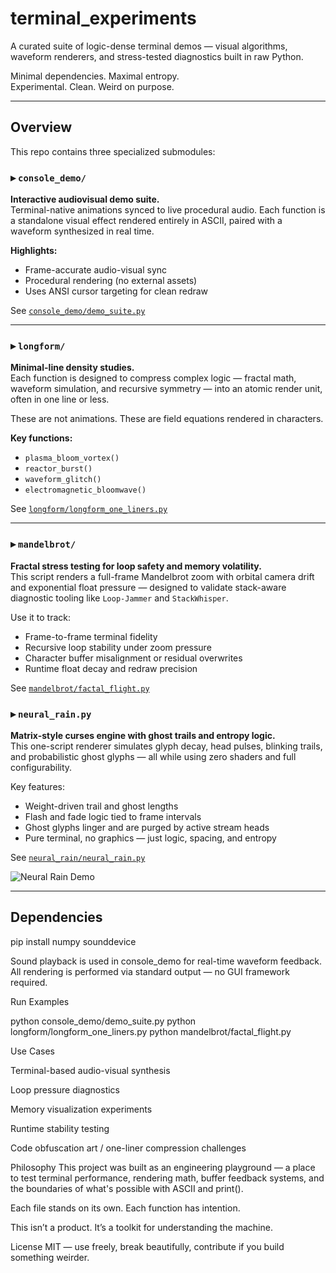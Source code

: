 # terminal_experiments

A curated suite of logic-dense terminal demos — visual algorithms, waveform renderers, and stress-tested diagnostics built in raw Python.

Minimal dependencies. Maximal entropy.  
Experimental. Clean. Weird on purpose.

---

## Overview

This repo contains three specialized submodules:

### ▸ `console_demo/`

**Interactive audiovisual demo suite.**  
Terminal-native animations synced to live procedural audio. Each function is a standalone visual effect rendered entirely in ASCII, paired with a waveform synthesized in real time.

**Highlights:**

- Frame-accurate audio-visual sync
- Procedural rendering (no external assets)
- Uses ANSI cursor targeting for clean redraw

See [`console_demo/demo_suite.py`](console_demo/demo_suite.py)

---

### ▸ `longform/`

**Minimal-line density studies.**  
Each function is designed to compress complex logic — fractal math, waveform simulation, and recursive symmetry — into an atomic render unit, often in one line or less.

These are not animations. These are field equations rendered in characters.

**Key functions:**

- `plasma_bloom_vortex()`
- `reactor_burst()`
- `waveform_glitch()`
- `electromagnetic_bloomwave()`

See [`longform/longform_one_liners.py`](longform/longform_one_liners.py)

---

### ▸ `mandelbrot/`

**Fractal stress testing for loop safety and memory volatility.**  
This script renders a full-frame Mandelbrot zoom with orbital camera drift and exponential float pressure — designed to validate stack-aware diagnostic tooling like `Loop-Jammer` and `StackWhisper`.

Use it to track:

- Frame-to-frame terminal fidelity  
- Recursive loop stability under zoom pressure  
- Character buffer misalignment or residual overwrites  
- Runtime float decay and redraw precision

See [`mandelbrot/factal_flight.py`](mandelbrot/factal_flight.py)

### ▸ `neural_rain.py`

**Matrix-style curses engine with ghost trails and entropy logic.**  
This one-script renderer simulates glyph decay, head pulses, blinking trails, and probabilistic ghost glyphs — all while using zero shaders and full configurability.

Key features:
- Weight-driven trail and ghost lengths
- Flash and fade logic tied to frame intervals
- Ghost glyphs linger and are purged by active stream heads
- Pure terminal, no graphics — just logic, spacing, and entropy

See [`neural_rain/neural_rain.py`](neural_rain/neural_rain.py)

![Neural Rain Demo](neural_rain/demo.gif)


---

## Dependencies


pip install numpy sounddevice


Sound playback is used in console_demo for real-time waveform feedback. All rendering is performed via standard output — no GUI framework required.

Run Examples

python console_demo/demo_suite.py
python longform/longform_one_liners.py
python mandelbrot/factal_flight.py

Use Cases

Terminal-based audio-visual synthesis

Loop pressure diagnostics

Memory visualization experiments

Runtime stability testing

Code obfuscation art / one-liner compression challenges

Philosophy
This project was built as an engineering playground — a place to test terminal performance, rendering math, buffer feedback systems, and the boundaries of what's possible with ASCII and print().

Each file stands on its own. Each function has intention.

This isn’t a product. It’s a toolkit for understanding the machine.

License
MIT — use freely, break beautifully, contribute if you build something weirder.